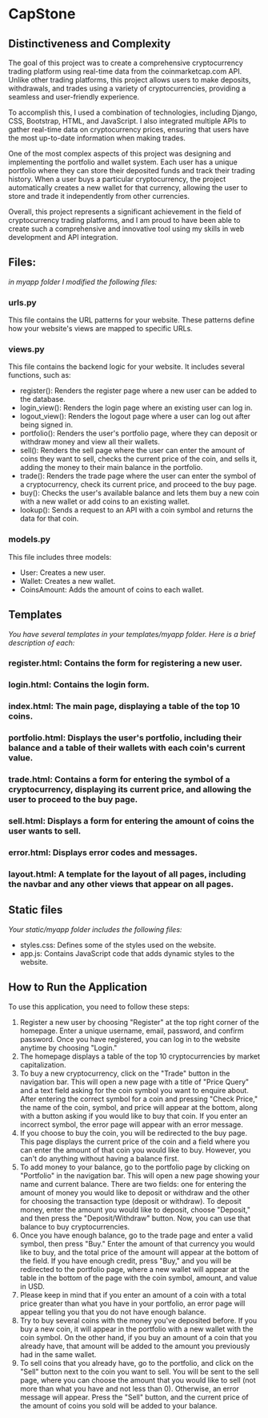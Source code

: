 # CapStone
## Distinctiveness and Complexity

The goal of this project was to create a comprehensive cryptocurrency trading platform using real-time data from the coinmarketcap.com API. Unlike other trading platforms, this project allows users to make deposits, withdrawals, and trades using a variety of cryptocurrencies, providing a seamless and user-friendly experience.

To accomplish this, I used a combination of technologies, including Django, CSS, Bootstrap, HTML, and JavaScript. I also integrated multiple APIs to gather real-time data on cryptocurrency prices, ensuring that users have the most up-to-date information when making trades.

One of the most complex aspects of this project was designing and implementing the portfolio and wallet system. Each user has a unique portfolio where they can store their deposited funds and track their trading history. When a user buys a particular cryptocurrency, the project automatically creates a new wallet for that currency, allowing the user to store and trade it independently from other currencies.

Overall, this project represents a significant achievement in the field of cryptocurrency trading platforms, and I am proud to have been able to create such a comprehensive and innovative tool using my skills in web development and API integration.



## Files:


*in myapp folder I modified the following files:*
### urls.py

This file contains the URL patterns for your website. These patterns define how your website's views are mapped to specific URLs.

### views.py 

This file contains the backend logic for your website. It includes several functions, such as:

* register(): Renders the register page where a new user can be added to the database.
* login_view(): Renders the login page where an existing user can log in.
* logout_view(): Renders the logout page where a user can log out after being signed in.
* portfolio(): Renders the user's portfolio page, where they can deposit or withdraw money and view all their wallets.
* sell(): Renders the sell page where the user can enter the amount of coins they want to sell, checks the current price of the coin, and sells it, adding the money to their main balance in the portfolio.
* trade(): Renders the trade page where the user can enter the symbol of a cryptocurrency, check its current price, and proceed to the buy page.
* buy(): Checks the user's available balance and lets them buy a new coin with a new wallet or add coins to an existing wallet.
* lookup(): Sends a request to an API with a coin symbol and returns the data for that coin.


### models.py

This file includes three models:

* User: Creates a new user.
* Wallet: Creates a new wallet.
* CoinsAmount: Adds the amount of coins to each wallet.

## Templates
*You have several templates in your templates/myapp folder. Here is a brief description of each:*

### register.html: Contains the form for registering a new user.
### login.html: Contains the login form.
### index.html: The main page, displaying a table of the top 10 coins.
### portfolio.html: Displays the user's portfolio, including their balance and a table of their wallets with each coin's current value.
### trade.html: Contains a form for entering the symbol of a cryptocurrency, displaying its current price, and allowing the user to proceed to the buy page.
### sell.html: Displays a form for entering the amount of coins the user wants to sell.
### error.html: Displays error codes and messages.
### layout.html: A template for the layout of all pages, including the navbar and any other views that appear on all pages.

## Static files
*Your static/myapp folder includes the following files:*

* styles.css: Defines some of the styles used on the website.
* app.js: Contains JavaScript code that adds dynamic styles to the website.

## How to Run the Application
To use this application, you need to follow these steps:

1. Register a new user by choosing "Register" at the top right corner of the homepage. Enter a unique username, email, password, and confirm password. Once you have registered, you can log in to the website anytime by choosing "Login."
2. The homepage displays a table of the top 10 cryptocurrencies by market capitalization.
3. To buy a new cryptocurrency, click on the "Trade" button in the navigation bar. This will open a new page with a title of "Price Query" and a text field asking for the coin symbol you want to enquire about. After entering the correct symbol for a coin and pressing "Check Price," the name of the coin, symbol, and price will appear at the bottom, along with a button asking if you would like to buy that coin. If you enter an incorrect symbol, the error page will appear with an error message.
4. If you choose to buy the coin, you will be redirected to the buy page. This page displays the current price of the coin and a field where you can enter the amount of that coin you would like to buy. However, you can't do anything without having a balance first.
5. To add money to your balance, go to the portfolio page by clicking on "Portfolio" in the navigation bar. This will open a new page showing your name and current balance. There are two fields: one for entering the amount of money you would like to deposit or withdraw and the other for choosing the transaction type (deposit or withdraw). To deposit money, enter the amount you would like to deposit, choose "Deposit," and then press the "Deposit/Withdraw" button. Now, you can use that balance to buy cryptocurrencies.
6. Once you have enough balance, go to the trade page and enter a valid symbol, then press "Buy." Enter the amount of that currency you would like to buy, and the total price of the amount will appear at the bottom of the field. If you have enough credit, press "Buy," and you will be redirected to the portfolio page, where a new wallet will appear at the table in the bottom of the page with the coin symbol, amount, and value in USD.
7. Please keep in mind that if you enter an amount of a coin with a total price greater than what you have in your portfolio, an error page will appear telling you that you do not have enough balance.
8. Try to buy several coins with the money you've deposited before. If you buy a new coin, it will appear in the portfolio with a new wallet with the coin symbol. On the other hand, if you buy an amount of a coin that you already have, that amount will be added to the amount you previously had in the same wallet.
9. To sell coins that you already have, go to the portfolio, and click on the "Sell" button next to the coin you want to sell. You will be sent to the sell page, where you can choose the amount that you would like to sell (not more than what you have and not less than 0). Otherwise, an error message will appear. Press the "Sell" button, and the current price of the amount of coins you sold will be added to your balance.